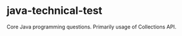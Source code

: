 java-technical-test
===================

Core Java programming questions.  Primarily usage of Collections API.
